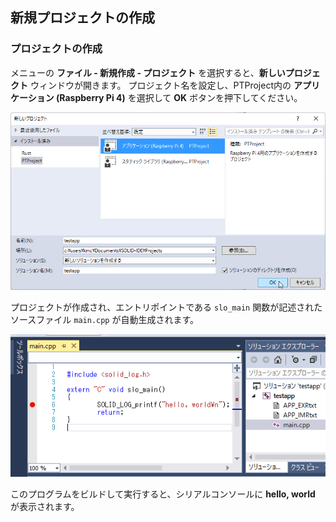 ## 新規プロジェクトの作成

### プロジェクトの作成

メニューの **ファイル - 新規作成 - プロジェクト** を選択すると、**新しいプロジェクト** ウィンドウが開きます。
プロジェクト名を設定し、PTProject内の **アプリケーション (Raspberry Pi 4)** を選択して **OK** ボタンを押下してください。

 ![create-newproj](img/create-new-project.png)

プロジェクトが作成され、エントリポイントである `slo_main` 関数が記述されたソースファイル `main.cpp` が自動生成されます。

 ![testapp-main-cpp](img/testapp-main-cpp.png)

このプログラムをビルドして実行すると、シリアルコンソールに **hello, world** が表示されます。
